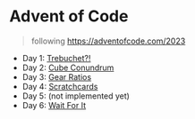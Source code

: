 # Advent of Code
> following https://adventofcode.com/2023

- Day 1: [Trebuchet?!](./src/day-1/readme.md) 
- Day 2: [Cube Conundrum](./src/day-2/readme.md)
- Day 3: [Gear Ratios](./src/day-3/readme.md)
- Day 4: [Scratchcards](./src/day-4/readme.md)
- Day 5: (not implemented yet)
- Day 6: [Wait For It](./src/day-6/readme.md)